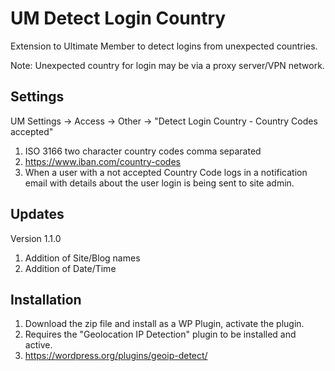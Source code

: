 # UM Detect Login Country
Extension to Ultimate Member to detect logins from unexpected countries.

Note: Unexpected country for login may be via a proxy server/VPN network.
## Settings
UM Settings -> Access -> Other -> "Detect Login Country - Country Codes accepted"

1. ISO 3166 two character country codes comma separated
2. https://www.iban.com/country-codes
3. When a user with a not accepted Country Code logs in a notification email with details about the user login is being sent to site admin.

## Updates
Version 1.1.0
1. Addition of Site/Blog names
2. Addition of Date/Time

## Installation
1. Download the zip file and install as a WP Plugin, activate the plugin.
2. Requires the "Geolocation IP Detection" plugin to be installed and active.
3. https://wordpress.org/plugins/geoip-detect/
